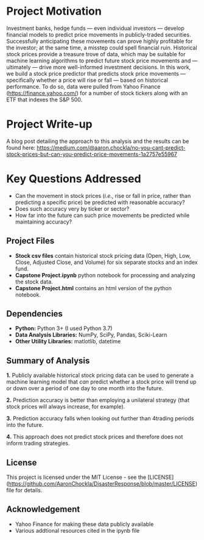 # Project Motivation
Investment banks, hedge funds — even individual investors — develop financial models to predict price movements in publicly-traded securities. Successfully anticipating these movements can prove highly profitable for the investor; at the same time, a misstep could spell financial ruin. Historical stock prices provide a treasure trove of data, which may be suitable for machine learning algorithms to predict future stock price movements and — ultimately — drive more well-informed investment decisions. In this work, we build a stock price predictor that predicts stock price movements — specifically whether a price will rise or fall — based on historical performance.  To do so, data were pulled from Yahoo Finance (https://finance.yahoo.com/) for a number of stock tickers along with an ETF that indexes the S&P 500.

# Project Write-up
A blog post detailing the approach to this analysis and the results can be found here: https://medium.com/@aaron.chockla/no-you-cant-predict-stock-prices-but-can-you-predict-price-movements-1a2757e55967

# Key Questions Addressed
* Can the movement in stock prices (*i.e.*, rise or fall in price, rather than predicting a specific price) be predicted with reasonable accuracy?
* Does such accuracy very by ticker or sector?
* How far into the future can such price movements be predicted while maintaining accuracy?

## Project Files
* **Stock csv files** contain historical stock pricing data (Open, High, Low, Close, Adjusted Close, and Volume) for six separate stocks and an index fund.
* **Capstone Project.ipynb** python notebook for processing and analyzing the stock data.
* **Capstone Project.html** contains an html version of the python notebook.

## Dependencies
* **Python:** Python 3+ (I used Python 3.7)
* **Data Analysis Libraries:** NumPy, SciPy, Pandas, Sciki-Learn
* **Other Utility Libraries:** matlotlib, datetime

## Summary of Analysis
**1.** Publicly available historical stock pricing data can be used to generate a machine learning model that *can* predict whether a stock price will trend up or down over a period of one day to one month into the future.

**2.** Prediction accuracy is better than employing a unilateral strategy (that stock prices will always increase, for example).

**3.** Prediction accuracy falls when looking out further than 4trading periods into the future.

**4.** This approach does not predict stock prices and therefore does not inform trading strategies.

## License
This project is licensed under the MIT License - see the [LICENSE] (https://github.com/AaronChockla/DisasterResponse/blob/master/LICENSE) file for details.

## Acknowledgement
* Yahoo Finance for making these data publicly available
* Various addtional resources cited in the ipynb file
